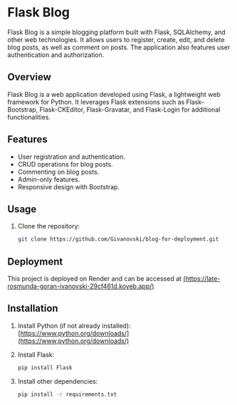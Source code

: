 # Flask Blog

Flask Blog is a simple blogging platform built with Flask, SQLAlchemy, and other web technologies. It allows users to register, create, edit, and delete blog posts, as well as comment on posts. The application also features user authentication and authorization.

## Overview

Flask Blog is a web application developed using Flask, a lightweight web framework for Python. It leverages Flask extensions such as Flask-Bootstrap, Flask-CKEditor, Flask-Gravatar, and Flask-Login for additional functionalities.

## Features

- User registration and authentication.
- CRUD operations for blog posts.
- Commenting on blog posts.
- Admin-only features.
- Responsive design with Bootstrap.

## Usage

1. Clone the repository:

    ```bash
    git clone https://github.com/Givanovski/blog-for-deployment.git

## Deployment

This project is deployed on Render and can be accessed at   [(https://late-rosmunda-goran-ivanovski-29cf461d.koyeb.app/)](https://late-rosmunda-goran-ivanovski-29cf461d.koyeb.app/)

## Installation

1. Install Python (if not already installed): [https://www.python.org/downloads/](https://www.python.org/downloads/)

2. Install Flask:

    ```bash
    pip install Flask
    ```

3. Install other dependencies:

    ```bash
    pip install -r requirements.txt
    ```

